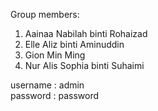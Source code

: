 Group members:
1) Aainaa Nabilah binti Rohaizad 	
2) Elle Aliz binti Aminuddin		
3) Gion Min Ming			
4) Nur Alis Sophia binti Suhaimi 	

username : admin
<br>
password : password
